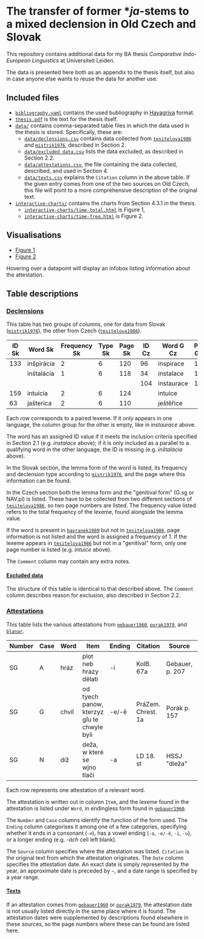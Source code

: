 # The transfer of former \*_ja_-stems to a mixed declension in Old Czech and Slovak

This repository contains additional data for my BA thesis _Comparative Indo-European Linguistics_ at Universiteit Leiden.

The data is presented here both as an appendix to the thesis itself, but also in case anyone else wants to reuse the data for another use.

## Included files

- [`bibliography.yaml`](https://github.com/mm-tea/mixed-declension/blob/main/bibliography.yaml) contains the used bubliography in [Hayagriva](https://github.com/typst/hayagriva/) format.
- [`thesis.pdf`](https://github.com/mm-tea/mixed-declension/blob/main/thesis.pdf) is the text for the thesis itself.
- [`data/`](https://github.com/mm-tea/mixed-declension/tree/main/data) contains comma-separated table files in which the data used in the thesis is stored. Specifically, these are:
	- [`data/declensions.csv`](https://github.com/mm-tea/mixed-declension/blob/main/data/declensions.csv) contains data collected from [`tesitelova1986`](https://github.com/mm-tea/mixed-declension/blob/main/bibliography.yaml) and [`mistrik1976`](https://github.com/mm-tea/mixed-declension/blob/main/bibliography.yaml), described in Section 2.
	- [`data/excluded data.csv`](https://github.com/mm-tea/mixed-declension/blob/main/data/excluded%20data.csv) lists the data excluded, as described in Section 2.2.
	- [`data/attestations.csv`](https://github.com/mm-tea/mixed-declension/blob/main/data/attestations.csv), the file containing the data collected, described, and used in Section 4.
	- [`data/texts.csv`](https://github.com/mm-tea/mixed-declension/blob/main/data/texts.csv) explains the `Citation` column in the above table. If the given entry comes from one of the two sources on Old Czech, this file will point to a more comprehensive description of the original text.
- [`interactive-charts/`](https://github.com/mm-tea/mixed-declension/tree/main/data) contains the charts from Section 4.3.1 in the thesis.
	- [`interactive-charts/time-total.html`](https://github.com/mm-tea/mixed-declension/blob/main/interactive-charts/time-total.html) is Figure 1,
	- [`interactive-charts/time-freq.html`](https://github.com/mm-tea/mixed-declension/blob/main/interactive-charts/time-freq.html) is Figure 2.

## Visualisations

- [Figure 1](https://html-preview.github.io/?url=https://github.com/mm-tea/mixed-declension/blob/main/interactive-charts/time-total.html)
- [Figure 2](https://html-preview.github.io/?url=https://github.com/mm-tea/mixed-declension/blob/main/interactive-charts/time-freq.html)

Hovering over a datapoint will display an infobox listing information about the attestation.

## Table descriptions

### [Declensions](https://github.com/mm-tea/mixed-declension/blob/main/data/declensions.csv)
This table has two groups of columns, one for data from Slovak ([`mistrik1976`](https://github.com/mm-tea/mixed-declension/blob/main/bibliography.yaml)), the other from Czech ([`tesitelova1986`](https://github.com/mm-tea/mixed-declension/blob/main/bibliography.yaml)).

| ID Sk | Word Sk | Frequency Sk | Type Sk | Page Sk | ID Cz | Word G Cz | Page G Cz | Word N Cz | Frequency Cz | Page Cz | Comment |
| ----- | ------- | ------------ | ------- | ------- | ----- | --------- | --------- | --------- | ------------ | ------- | ------- |
| 133   | inšpirácia | 2         | 6       | 120     | 96    | inspirace | 188       | inspirace | 6            | 23      |         |
|       | inštalácia | 1         | 6       | 118     | 34    | instalace | 187       | instalace | 14           | 23      |         |
|       |         |              |         |         | 104   | instaurace | 188      | instaurace | 1           | 23      |         |
| 159   | intuícia | 2           | 6       | 124     |       | intuice   |           | intuice   | 1            | 26      |         |
| 63    | jašterica | 2          | 6       | 110     |       | ještěřice |           | ještěřice | 1            |         |         |

Each row corresponds to a paired lexeme. If it only appears in one language, the column group for the other is empty, like in _instaurace_ above.

The word has an assigned ID value if it meets the inclusion criteria specified in Section 2.1 (e.g. _instalace_ above); if it is only included as a parallel to a qualifying word in the other language, the ID is missing (e.g. _inštalácia_ above).

In the Slovak section, the lemma form of the word is listed, its frequency and declension type according to [`mistrik1976`](https://github.com/mm-tea/mixed-declension/blob/main/bibliography.yaml), and the page where this information can be found.

In the Czech section both the lemma form and the "genitival form" (G.sg or NAV.pl) is listed. These have to be collected from two different sections of [`tesitelova1986`](https://github.com/mm-tea/mixed-declension/blob/main/bibliography.yaml), so two page numbers are listed. The frequency value listed refers to the total frequency of the lexeme, found alongside the lemma value.

If the word is present in [`havranek1989`](https://github.com/mm-tea/mixed-declension/blob/main/bibliography.yaml) but not in [`tesitelova1986`](https://github.com/mm-tea/mixed-declension/blob/main/bibliography.yaml), page information is not listed and the word is assigned a frequency of 1. If the lexeme appears in [`tesitelova1986`](https://github.com/mm-tea/mixed-declension/blob/main/bibliography.yaml) but not in a "genitival" form, only one page number is listed (e.g. _intuice_ above).

The `Comment` column may contain any extra notes.

#### [Excluded data](https://github.com/mm-tea/mixed-declension/blob/main/data/excluded%20data.csv)

The structure of this table is identical to that described above. The `Comment` column describes reason for exclusion, also described in Section 2.2.

### [Attestations](https://github.com/mm-tea/mixed-declension/blob/main/data/attestations.csv)

This table lists the various attestations from [`gebauer1960`](https://github.com/mm-tea/mixed-declension/blob/main/bibliography.yaml), [`porak1979`](https://github.com/mm-tea/mixed-declension/blob/main/bibliography.yaml), and [`blanar`](https://github.com/mm-tea/mixed-declension/blob/main/bibliography.yaml).

| Number | Case | Word  | Item                                       | Ending | Citation           | Source          | Date      |
| ------ | ---- | ----- | ------------------------------------------ | ------ | ------------------ | --------------- | --------- |
| SG     | A    | hráz  | plot neb hrazy dělati                      | -i     | KolB. 67a          | Gebauer, p. 207 | 1497      |
| SG     | G    | chvíl | od tyech panow, kterzyz gſu te chwyle byli | -e/-ě  | PráZem. Chrest. 1a | Porák p. 157    | ~1400     |
| SG     | N    | díž   | deža, w které se wjno tlači                | -a     | LD 18. st          | HSSJ "dieža"    | 1700-1800 |

Each row represents one attestation of a relevant word.

The attestation is written out in column `Item`, and the lexeme found in the attestation is listed under `Word`, in endingless form found in [`gebauer1960`](https://github.com/mm-tea/mixed-declension/blob/main/bibliography.yaml).

The `Number` and `Case` columns identify the function of the form used. The `Ending` column categorises it among one of a few categories, specifying whether it ends in a consonant (`-∅`), has a vowel ending (`-a`, `-e/-ě`, `-i`, `-u`), or a longer ending (e.g. _-ách_ cell left blank).

The `Source` column specifies where the attestation was listed. `Citation` is the original text from which the attestation originates. The `Date` column specifies the attestation date. An exact date is simply represented by the year, an approximate date is preceded by `~`, and a date range is specified by a year range.

#### [Texts](https://github.com/mm-tea/mixed-declension/blob/main/data/texts.csv)

If an attestation comes from [`gebauer1960`](https://github.com/mm-tea/mixed-declension/blob/main/bibliography.yaml) or [`porak1979`](https://github.com/mm-tea/mixed-declension/blob/main/bibliography.yaml), the attestation date is not usually listed directly in the same place where it is found. The attestation dates were supplemented by descriptions found elsewhere in these sources, so the page numbers where these can be found are listed here.